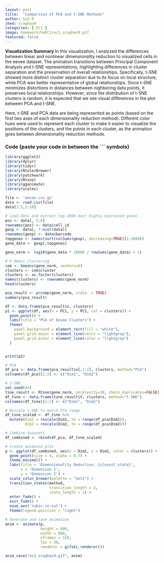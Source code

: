 ```yaml
---
layout: post
title:  "Comparison of PCA and t-SNE Methods"
author: Sid R
jhed: sraghav9
categories: [ EC1 ]
image: homework/hwEC1/ec1_sraghav9.gif  
featured: false
---
```


**Visualization Summary**
In this visualization, I analyzed the differences between linear and nonlinear dimensionality reduction to visualized cells in the eevee dataset. The animation transitions between Principal Component Analysis and t-SNE representations, highlighting differences in cluster separation and the preservation of overall relationships. Specifically, t-SNE showed more distinct cluster separation due to its focus on local structure, while PCA was better representative of global relationships. Since t-SNE minimizes distortions in distances between nighboring data points, it preserves local relationships. However, since the distribution of t-SNE clusters is random, it is expected that we see visual differences in the plot between PCA and t-SNE.

Here, t-SNE and PCA data are being represented as points (based on the first two axes of each dimensionality reduction method). Different color hues were used to represent each cluster to make it easier to visualize the positions of the clusters, and the points in each cluster, as the animation goes between dimensionality reduction methods.

### Code (paste your code in between the ``` symbols)

```r
library(ggplot2)
library(dplyr)
library(tidyr)
library(RColorBrewer)
library(patchwork)
library(Rtsne)
library(gganimate)
library(scales)

file <- 'eevee.csv.gz'
data <- read.csv(file)
data[1:5,1:10]

# Load data and extract top 1000 most highly expressed genes
pos <- data[, 5:6]
rownames(pos) <- data$cell_id
gexp <- data[, 7:ncol(data)]
rownames(gexp) <- data$barcode
topgenes <- names(sort(colSums(gexp), decreasing=TRUE)[1:1000])
gene_data <- gexp[,topgenes]

gene_norm <- log10(gene_data * 10000 / rowSums(gene_data) + 1)

# K Means Clustering 
com <- kmeans(gene_norm, centers=6)
clusters <- com$cluster
clusters <- as.factor(clusters)
names(clusters) <- rownames(gene_norm)
head(clusters)

pca_result <- prcomp(gene_norm, scale. = TRUE)
summary(pca_result)

df <- data.frame(pca_result$x, clusters)
p1 <- ggplot(df, aes(x = PC1, y = PC2, col = clusters)) +
  geom_point() +
  labs(title = "PCA of Eevee Clusters") +
  theme(
    panel.background = element_rect(fill = "white"),
    panel.grid.major = element_line(color = "lightgray"),
    panel.grid.minor = element_line(color = "lightgray")
  )


print(p1)

# PCA 
df_pca <- data.frame(pca_result$x[,1:2], clusters, method="PCA")
colnames(df_pca)[1:2] <- c("Dim1", "Dim2")

# t-SNE
set.seed(42)
tsne_result <- Rtsne(gene_norm, perplexity=30, check_duplicates=FALSE)
df_tsne <- data.frame(tsne_result$Y, clusters, method="t-SNE")
colnames(df_tsne)[1:2] <- c("Dim1", "Dim2")

# Rescale t-SNE to match PCA range
df_tsne_scaled <- df_tsne %>%
  mutate(Dim1 = rescale(Dim1, to = range(df_pca$Dim1)),
         Dim2 = rescale(Dim2, to = range(df_pca$Dim2)))

# Combine datasets
df_combined <- rbind(df_pca, df_tsne_scaled)

# Create animated plot
p <- ggplot(df_combined, aes(x = Dim1, y = Dim2, color = clusters)) +
  geom_point(size = 4, alpha = 0.7) +
  theme_minimal() +
  labs(title = 'Dimensionality Reduction: {closest_state}',
       x = 'Dimension 1',
       y = 'Dimension 2') +
  scale_color_brewer(palette = "Set2") +
  transition_states(method,
                    transition_length = 3,
                    state_length = 2) +
  enter_fade() +
  exit_fade() +
  ease_aes('cubic-in-out') +
  theme(legend.position = "right")

# Generate and save animation
anim <- animate(p,
                height = 600,
                width = 800,
                nframes = 150,
                fps = 30,
                renderer = gifski_renderer())

anim_save("ec1_sraghav9.gif", anim)
```